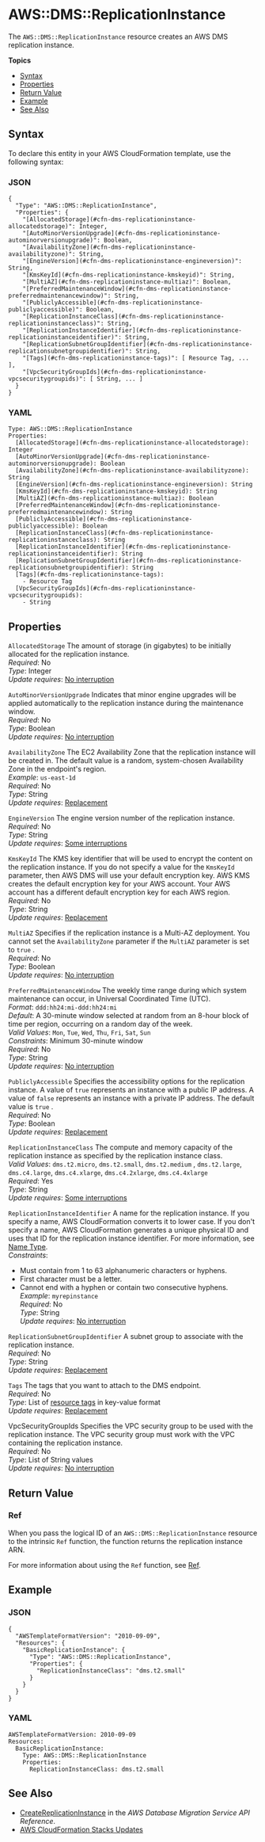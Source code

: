 # AWS::DMS::ReplicationInstance<a name="aws-resource-dms-replicationinstance"></a>

The `AWS::DMS::ReplicationInstance` resource creates an AWS DMS replication instance\.

**Topics**
+ [Syntax](#aws-resource-dms-replicationinstance-syntax)
+ [Properties](#aws-resource-dms-replicationinstance-prop)
+ [Return Value](#w13ab1c21c10d102c25c11)
+ [Example](#aws-resource-dms-replicationinstance-example)
+ [See Also](#w13ab1c21c10d102c25c15)

## Syntax<a name="aws-resource-dms-replicationinstance-syntax"></a>

To declare this entity in your AWS CloudFormation template, use the following syntax:

### JSON<a name="aws-resource-dms-replicationinstance-syntax.json"></a>

```
{
  "Type": "AWS::DMS::ReplicationInstance",
  "Properties": {
    "[AllocatedStorage](#cfn-dms-replicationinstance-allocatedstorage)": Integer,
    "[AutoMinorVersionUpgrade](#cfn-dms-replicationinstance-autominorversionupgrade)": Boolean,
    "[AvailabilityZone](#cfn-dms-replicationinstance-availabilityzone)": String,
    "[EngineVersion](#cfn-dms-replicationinstance-engineversion)": String,
    "[KmsKeyId](#cfn-dms-replicationinstance-kmskeyid)": String,
    "[MultiAZ](#cfn-dms-replicationinstance-multiaz)": Boolean,
    "[PreferredMaintenanceWindow](#cfn-dms-replicationinstance-preferredmaintenancewindow)": String,
    "[PubliclyAccessible](#cfn-dms-replicationinstance-publiclyaccessible)": Boolean,
    "[ReplicationInstanceClass](#cfn-dms-replicationinstance-replicationinstanceclass)": String,
    "[ReplicationInstanceIdentifier](#cfn-dms-replicationinstance-replicationinstanceidentifier)": String,
    "[ReplicationSubnetGroupIdentifier](#cfn-dms-replicationinstance-replicationsubnetgroupidentifier)": String,
    "[Tags](#cfn-dms-replicationinstance-tags)": [ Resource Tag, ... ],
    "[VpcSecurityGroupIds](#cfn-dms-replicationinstance-vpcsecuritygroupids)": [ String, ... ]
  }
}
```

### YAML<a name="aws-resource-dms-replicationinstance-syntax.yaml"></a>

```
Type: AWS::DMS::ReplicationInstance
Properties:
  [AllocatedStorage](#cfn-dms-replicationinstance-allocatedstorage): Integer
  [AutoMinorVersionUpgrade](#cfn-dms-replicationinstance-autominorversionupgrade): Boolean
  [AvailabilityZone](#cfn-dms-replicationinstance-availabilityzone): String
  [EngineVersion](#cfn-dms-replicationinstance-engineversion): String
  [KmsKeyId](#cfn-dms-replicationinstance-kmskeyid): String
  [MultiAZ](#cfn-dms-replicationinstance-multiaz): Boolean
  [PreferredMaintenanceWindow](#cfn-dms-replicationinstance-preferredmaintenancewindow): String
  [PubliclyAccessible](#cfn-dms-replicationinstance-publiclyaccessible): Boolean
  [ReplicationInstanceClass](#cfn-dms-replicationinstance-replicationinstanceclass): String
  [ReplicationInstanceIdentifier](#cfn-dms-replicationinstance-replicationinstanceidentifier): String
  [ReplicationSubnetGroupIdentifier](#cfn-dms-replicationinstance-replicationsubnetgroupidentifier): String
  [Tags](#cfn-dms-replicationinstance-tags): 
    - Resource Tag
  [VpcSecurityGroupIds](#cfn-dms-replicationinstance-vpcsecuritygroupids):
    - String
```

## Properties<a name="aws-resource-dms-replicationinstance-prop"></a>

`AllocatedStorage`  <a name="cfn-dms-replicationinstance-allocatedstorage"></a>
The amount of storage \(in gigabytes\) to be initially allocated for the replication instance\.  
*Required*: No  
*Type*: Integer  
*Update requires*: [No interruption](using-cfn-updating-stacks-update-behaviors.md#update-no-interrupt)

`AutoMinorVersionUpgrade`  <a name="cfn-dms-replicationinstance-autominorversionupgrade"></a>
Indicates that minor engine upgrades will be applied automatically to the replication instance during the maintenance window\.  
*Required*: No  
*Type*: Boolean  
*Update requires*: [No interruption](using-cfn-updating-stacks-update-behaviors.md#update-no-interrupt)

`AvailabilityZone`  <a name="cfn-dms-replicationinstance-availabilityzone"></a>
The EC2 Availability Zone that the replication instance will be created in\. The default value is a random, system\-chosen Availability Zone in the endpoint's region\.  
*Example*: `us-east-1d`  
*Required*: No  
*Type*: String  
*Update requires*: [Replacement](using-cfn-updating-stacks-update-behaviors.md#update-replacement)

`EngineVersion`  <a name="cfn-dms-replicationinstance-engineversion"></a>
The engine version number of the replication instance\.  
*Required*: No  
*Type*: String  
*Update requires*: [Some interruptions](using-cfn-updating-stacks-update-behaviors.md#update-some-interrupt)

`KmsKeyId`  <a name="cfn-dms-replicationinstance-kmskeyid"></a>
The KMS key identifier that will be used to encrypt the content on the replication instance\. If you do not specify a value for the `KmsKeyId` parameter, then AWS DMS will use your default encryption key\. AWS KMS creates the default encryption key for your AWS account\. Your AWS account has a different default encryption key for each AWS region\.  
*Required*: No  
*Type*: String  
*Update requires*: [Replacement](using-cfn-updating-stacks-update-behaviors.md#update-replacement)

`MultiAZ`  <a name="cfn-dms-replicationinstance-multiaz"></a>
Specifies if the replication instance is a Multi\-AZ deployment\. You cannot set the `AvailabilityZone` parameter if the `MultiAZ` parameter is set to `true` \.  
*Required*: No  
*Type*: Boolean  
*Update requires*: [No interruption](using-cfn-updating-stacks-update-behaviors.md#update-no-interrupt)

`PreferredMaintenanceWindow`  <a name="cfn-dms-replicationinstance-preferredmaintenancewindow"></a>
The weekly time range during which system maintenance can occur, in Universal Coordinated Time \(UTC\)\.   
*Format*: `ddd:hh24:mi-ddd:hh24:mi`  
*Default*: A 30\-minute window selected at random from an 8\-hour block of time per region, occurring on a random day of the week\.   
*Valid Values*: `Mon`, `Tue`, `Wed`, `Thu`, `Fri`, `Sat`, `Sun`  
*Constraints*: Minimum 30\-minute window  
*Required*: No  
*Type*: String  
*Update requires*: [No interruption](using-cfn-updating-stacks-update-behaviors.md#update-no-interrupt)

`PubliclyAccessible`  <a name="cfn-dms-replicationinstance-publiclyaccessible"></a>
Specifies the accessibility options for the replication instance\. A value of `true` represents an instance with a public IP address\. A value of `false` represents an instance with a private IP address\. The default value is `true` \.  
*Required*: No  
*Type*: Boolean  
*Update requires*: [Replacement](using-cfn-updating-stacks-update-behaviors.md#update-replacement)

`ReplicationInstanceClass`  <a name="cfn-dms-replicationinstance-replicationinstanceclass"></a>
The compute and memory capacity of the replication instance as specified by the replication instance class\.  
*Valid Values*: `dms.t2.micro`, `dms.t2.small`, `dms.t2.medium` , `dms.t2.large`, `dms.c4.large`, `dms.c4.xlarge`, `dms.c4.2xlarge`, `dms.c4.4xlarge`  
*Required*: Yes  
*Type*: String  
*Update requires*: [Some interruptions](using-cfn-updating-stacks-update-behaviors.md#update-some-interrupt)

`ReplicationInstanceIdentifier`  <a name="cfn-dms-replicationinstance-replicationinstanceidentifier"></a>
A name for the replication instance\. If you specify a name, AWS CloudFormation converts it to lower case\. If you don't specify a name, AWS CloudFormation generates a unique physical ID and uses that ID for the replication instance identifier\. For more information, see [Name Type](https://docs.aws.amazon.com/AWSCloudFormation/latest/UserGuide/aws-properties-name.html)\.  
*Constraints*:  
+ Must contain from 1 to 63 alphanumeric characters or hyphens\.
+ First character must be a letter\.
+ Cannot end with a hyphen or contain two consecutive hyphens\.
*Example*: `myrepinstance`  
*Required*: No  
*Type*: String  
*Update requires*: [No interruption](using-cfn-updating-stacks-update-behaviors.md#update-no-interrupt)

`ReplicationSubnetGroupIdentifier`  <a name="cfn-dms-replicationinstance-replicationsubnetgroupidentifier"></a>
A subnet group to associate with the replication instance\.  
*Required*: No  
*Type*: String  
*Update requires*: [Replacement](using-cfn-updating-stacks-update-behaviors.md#update-replacement)

`Tags`  <a name="cfn-dms-replicationinstance-tags"></a>
The tags that you want to attach to the DMS endpoint\.  
*Required*: No  
*Type*: List of [resource tags](aws-properties-resource-tags.md) in key\-value format  
*Update requires*: [Replacement](using-cfn-updating-stacks-update-behaviors.md#update-replacement)

VpcSecurityGroupIds  <a name="cfn-dms-replicationinstance-vpcsecuritygroupids"></a>
Specifies the VPC security group to be used with the replication instance\. The VPC security group must work with the VPC containing the replication instance\.  
*Required*: No  
*Type*: List of String values  
*Update requires*: [No interruption](using-cfn-updating-stacks-update-behaviors.md#update-no-interrupt)

## Return Value<a name="w13ab1c21c10d102c25c11"></a>

### Ref<a name="w13ab1c21c10d102c25c11b2"></a>

When you pass the logical ID of an `AWS::DMS::ReplicationInstance` resource to the intrinsic `Ref` function, the function returns the replication instance ARN\.

For more information about using the `Ref` function, see [Ref](intrinsic-function-reference-ref.md)\.

## Example<a name="aws-resource-dms-replicationinstance-example"></a>

### JSON<a name="aws-resource-dms-replicationinstance-example.json"></a>

```
{
  "AWSTemplateFormatVersion": "2010-09-09",
  "Resources": {
    "BasicReplicationInstance": {
      "Type": "AWS::DMS::ReplicationInstance",
      "Properties": {
        "ReplicationInstanceClass": "dms.t2.small"
      }
    }
  }
}
```

### YAML<a name="aws-resource-dms-replicationinstance-example.yaml"></a>

```
AWSTemplateFormatVersion: 2010-09-09
Resources:
  BasicReplicationInstance:
    Type: AWS::DMS::ReplicationInstance
    Properties:
      ReplicationInstanceClass: dms.t2.small
```

## See Also<a name="w13ab1c21c10d102c25c15"></a>
+ [CreateReplicationInstance](http://docs.aws.amazon.com/dms/latest/APIReference/API_CreateReplicationInstance.html) in the *AWS Database Migration Service API Reference*\.
+ [AWS CloudFormation Stacks Updates](using-cfn-updating-stacks.md)